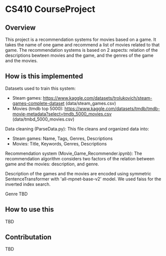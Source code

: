 # CS410 CourseProject

## Overview
This project is a recommendation systems for movies based on a game. It takes the name of one game and recommend a list of movies related to that game. The recommendation systems is based on 2 aspects: 
relation of the descriptions bewteen movies and the game, and the genres of the game and the movies.

## How is this implemented
Datasets used to train this system: 
* Steam games: https://www.kaggle.com/datasets/trolukovich/steam-games-complete-dataset (data/steam_games.csv)
* Movies (tmdb top 5000): https://www.kaggle.com/datasets/tmdb/tmdb-movie-metadata?select=tmdb_5000_movies.csv (data/tmbd_5000_movies.csv)

Data cleaning (ParseData.py):
This file cleans and organized data into:
* Steam games: Name, Tags, Genres, Descriptions
* Movies: Title, Keywords, Genres, Descriptions

Recommendation system (Movie_Game_Recommender.ipynb):
The recommendation algorithm considers two factors of the relation between game and the movies: description, and genre.

Description of the games and the movies are encoded using symmetric SentenceTransformer with 'all-mpnet-base-v2' model. We used faiss for the inverted index search. 

Genre TBD


## How to use this
TBD

## Contributation
TBD